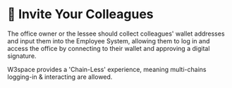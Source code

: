 # 🏢 Invite Your Colleagues

The office owner or the lessee should collect colleagues' wallet addresses and input them into the Employee System, allowing them to log in and access the office by connecting to their wallet and approving a digital signature.

W3space provides a 'Chain-Less' experience, meaning multi-chains logging-in & interacting are allowed.
